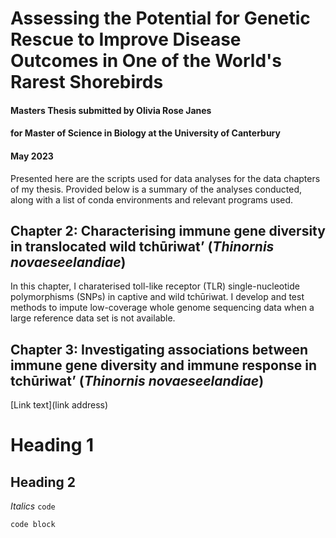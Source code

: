# Assessing the Potential for Genetic Rescue to Improve Disease Outcomes in One of the World's Rarest Shorebirds
#### Masters Thesis submitted by Olivia Rose Janes
#### for Master of Science in Biology at the University of Canterbury
#### May 2023


Presented here are the scripts used for data analyses for the data chapters of my thesis. 
Provided below is a summary of the analyses conducted, along with a list of conda environments and relevant programs used.


## Chapter 2: Characterising immune gene diversity in translocated wild tchūriwat’ (*Thinornis novaeseelandiae*)
In this chapter, I charaterised toll-like receptor (TLR) single-nucleotide polymorphisms (SNPs) in captive and wild tchūriwat. I develop and test methods to impute low-coverage whole genome sequencing data when a large reference data set is not available.

## Chapter 3: Investigating associations between immune gene diversity and immune response in tchūriwat’ (*Thinornis novaeseelandiae*)




[Link text](link address)

# Heading 1
## Heading 2
*Italics*
`code`
```
code block
```
